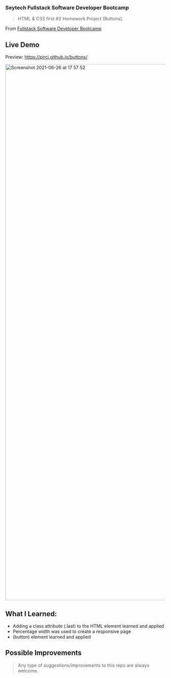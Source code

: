 ### Seytech Fullstack Software Developer Bootcamp

> HTML & CSS first #2 Homework Project (Buttons).

From [Fullstack Software Developer Bootcamp](https://www.seytech.co/)

## Live Demo

Preview: https://pirci.github.io/buttons/

<img width="1679" alt="Screenshot 2021-06-26 at 17 57 52" src="https://user-images.githubusercontent.com/43238947/123518998-f351b480-d6a8-11eb-89e5-474487ffed2f.png">


## What I Learned:

- Adding a class attribute (.last) to the HTML element learned and applied
- Percentage width was used to create a responsive page
- (button) element learned and applied

## Possible Improvements

> Any type of suggestions/improvements to this repo are always welcome.

